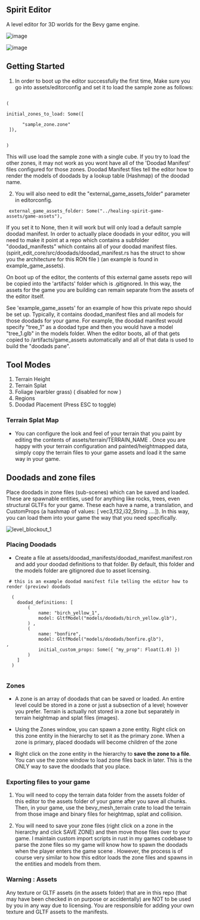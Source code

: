 ##  Spirit Editor 

 
A level editor for 3D worlds for the Bevy game engine.  


  ![image](https://github.com/ethereumdegen/bevy_mesh_terrain_editor/assets/6249263/cfea97c5-b73a-4a54-9e27-e1f0a5c36229)


  ![image](https://github.com/ethereumdegen/bevy_mesh_terrain_editor/assets/6249263/9e32f8a0-e513-4ee0-8b4b-3e4d73ab8608)



## Getting Started 

1. In order to boot up the editor successfully the first time, Make sure you go into assets/editorconfig and set it to load the sample zone as follows:

```

( 

initial_zones_to_load: Some([
       
      "sample_zone.zone"
 ]), 
  

) 

```

This will use load the sample zone with a single cube.   If you try to load the other zones, it may not work as you wont have all of the 'Doodad Manifest' files configured for those zones.  Doodad Manifest files tell the editor how to render the models of doodads by a lookup table (Hashmap) of the doodad name.  



2. You will also need to edit the "external_game_assets_folder" parameter in editorconfig. 

```
 external_game_assets_folder: Some("../healing-spirit-game-assets/game-assets"),

```

If you set it to None, then it will work but will only load a default sample doodad manifest.  In order to actually place doodads in your editor, you will need to make it point at a repo which contains a subfolder "doodad_manifests" which contains all of your doodad manifest files.  (spirit_edit_core/src/doodads/doodad_manifest.rs has the struct to show you the architecture for this RON file ) (an example is found in example_game_assets).

On boot up of the editor, the contents of this external game assets repo will be copied into the 'artifacts' folder which is .gitignored.  In this way, the assets for the game you are building can remain separate from the assets of the editor itself. 

See 'example_game_assets' for an example of how this private repo should be set up.  Typically, it contains doodad_manifest files and all models for those doodads for your game.  For example, the doodad manifest would specify "tree_1" as a doodad type and then you would have a model "tree_1.glb" in the models folder.  When the editor boots, all of that gets copied to /artifacts/game_assets automatically and all of that data is used to build the "doodads pane".  


## Tool Modes 
1. Terrain Height
2. Terrain Splat
3. Foliage (warbler grass)  ( disabled for now )
4. Regions
5. Doodad Placement (Press ESC to toggle) 




### Terrain Splat Map
 
- You can configure the look and feel of your terrain that you paint by editing the contents of assets/terrain/TERRAIN_NAME .  Once you are happy with your terrain configuration and painted/heightmapped data, simply copy the terrain files to your game assets and load it the same way in your game.  



 
## Doodads and zone files 
 
Place doodads in zone files (sub-scenes) which can be saved and loaded.  These are spawnable entities, used for anything like rocks, trees, even structural GLTFs for your game.  These each have a name, a translation, and CustomProps (a hashmap of values: [ vec3,f32,i32,String ....]).  In this way, you can load them into your game the way that you need specifically.    


![level_blockout_1](https://github.com/ethereumdegen/bevy_mesh_terrain_editor/assets/6249263/63988249-0758-4518-a51c-b0c6a25bf2b4)




### Placing Doodads 

 - Create a file at assets/doodad_manifests/doodad_manifest.manifest.ron  and add your doodad definitions to that folder.  By default, this folder and the models folder are gitignored due to asset licensing.

```
 # this is an example doodad manifest file telling the editor how to render (preview) doodads 
 
  (
    doodad_definitions: [
        (
            name: "birch_yellow_1",
            model: GltfModel("models/doodads/birch_yellow.glb"),
        ) ,
        (
            name: "bonfire",
            model: GltfModel("models/doodads/bonfire.glb"),            ,
            initial_custom_props: Some({ "my_prop": Float(1.0) })
        ) 
    ]
  )


```




### Zones 

- A zone is an array of doodads that can be saved or loaded.  An entire level could be stored in a zone or just a subsection of a level; however you prefer.  Terrain is actually not stored in a zone but separately in terrain heightmap and splat files (images).

- Using the Zones window, you can spawn a zone entity.  Right click on this zone entity in the hierarchy to set it as the primary zone.  When a zone is primary, placed doodads will become children of the zone


- Right click on the zone entity in the hierarchy to **save the zone to a file**.  You can use the zone window to load zone files back in later.   This is the ONLY way to save the doodads that you place.  


 

### Exporting files to your game 

1. You will need to copy the terrain data folder from the assets folder of this editor to the assets folder of your game after you save all chunks.  Then, in your game, use the bevy_mesh_terrain crate to load the terrain from those image and binary files for heightmap, splat and collision.

2. You will need to save your zone files (right click on a zone in the hierarchy and click SAVE ZONE) and then move those files over to your game.  I maintain custom import scripts in rust in my games codebase to parse the zone files so my game will know how to spawn the doodads when the player enters the game scene . However, the process is of course very similar to how this editor loads the zone files and spawns in the entities and models from them. 



### Warning : Assets

Any texture or GLTF assets (in the assets folder) that are in this repo (that may have been checked in on purpose or accidentally) are NOT to be used by you in any way due to licensing.  You are responsible for adding your own texture and GLTF assets to the manifests. 



